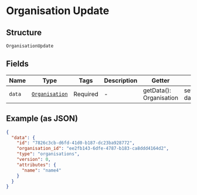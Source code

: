 
# Organisation Update

## Structure

`OrganisationUpdate`

## Fields

| Name | Type | Tags | Description | Getter | Setter |
|  --- | --- | --- | --- | --- | --- |
| `data` | [`Organisation`](../../doc/models/organisation.md) | Required | - | getData(): Organisation | setData(Organisation data): void |

## Example (as JSON)

```json
{
  "data": {
    "id": "7826c3cb-d6fd-41d0-b187-dc23ba928772",
    "organisation_id": "ee2fb143-6dfe-4787-b183-ca8ddd4164d2",
    "type": "organisations",
    "version": 0,
    "attributes": {
      "name": "name4"
    }
  }
}
```

